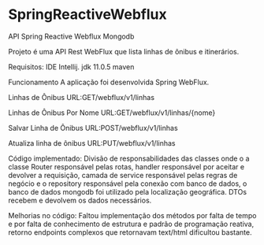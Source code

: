 # SpringReactiveWebflux
API Spring Reactive Webflux Mongodb

 Projeto é uma  API Rest WebFlux que lista linhas de ônibus e itinerários.

  Requisitos:
     IDE Intellij.
     jdk 11.0.5
     maven
         
   Funcionamento
   A aplicação foi desenvolvida Spring WebFlux.

   Linhas de Ônibus
   URL:GET/webflux/v1/linhas

   Linhas de Ônibus Por Nome
   URL:GET/webflux/v1/linhas/{nome}

   Salvar Linha de Ônibus
   URL:POST/webflux/v1/linhas

   Atualiza linha de ônibus
   URL:PUT/webflux/v1/linhas

  Código implementado:
  Divisão de responsabilidades das classes onde o a classe Router responsável pelas rotas, handler responsável por aceitar 
  e devolver a requisição,  camada de service responsável pelas regras de negócio e o repository responsável pela conexão 
  com banco de dados, o banco de dados mongodb foi utilizado pela localização geográfica.
  DTOs recebem e devolvem os dados necessários.

  Melhorias no código:
  Faltou implementação dos métodos por falta de tempo e por falta de conhecimento de estrutura e padrão de programação reativa,
  retorno endpoints complexos que retornavam text/html dificultou bastante.
